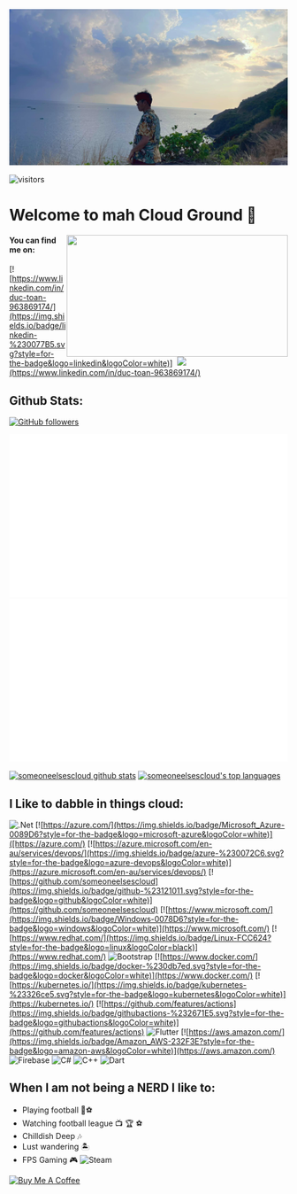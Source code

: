 <img src="IMGs/344547650_612108427499863_8286509013161446974_n.jpg"/>

![visitors](https://vbr.nathanchung.dev/badge?page_id=t1noo7.t1noo7&color=red)
# Welcome to mah Cloud Ground 👋

<img align="right" src="https://media1.giphy.com/media/13HgwGsXF0aiGY/giphy.gif" width="400" height="220" />
<img align='right' src='https://user-images.githubusercontent.com/5713670/87202985-820dcb80-c2b6-11ea-9f56-7ec461c497c3.gif' width='200'>

#### You can find me on:
[![https://www.linkedin.com/in/duc-toan-963869174/](https://img.shields.io/badge/linkedin-%230077B5.svg?style=for-the-badge&logo=linkedin&logoColor=white)](https://www.linkedin.com/in/duc-toan-963869174/)

## Github Stats:
[![GitHub followers](https://img.shields.io/github/followers/t1noo7.svg?style=social&label=Follow&maxAge=2592000)](https://github.com/someoneelsescloud?tab=followers)

![](https://github.com/t1noo7/t1noo7/blob/main/generated/overview.svg)
![](https://github.com/t1noo7/t1noo7/blob/main/generated/languages.svg)

[![someoneelsescloud github stats](https://github-readme-stats.vercel.app/api?username=t1noo7)](https://github.com/t1noo7/github-readme-stats)
[![someoneelsescloud's top languages](https://github-readme-stats.vercel.app/api/top-langs/?username=t1noo7)](https://github.com/t1noo7/github-readme-stats)

## I Like to dabble in things cloud:
![.Net](https://img.shields.io/badge/.NET-5C2D91?style=for-the-badge&logo=.net&logoColor=white)
[![https://azure.com/](https://img.shields.io/badge/Microsoft_Azure-0089D6?style=for-the-badge&logo=microsoft-azure&logoColor=white)]([https://azure.com/)
[![https://azure.microsoft.com/en-au/services/devops/](https://img.shields.io/badge/azure-%230072C6.svg?style=for-the-badge&logo=azure-devops&logoColor=white)](https://azure.microsoft.com/en-au/services/devops/)
[![https://github.com/someoneelsescloud](https://img.shields.io/badge/github-%23121011.svg?style=for-the-badge&logo=github&logoColor=white)](https://github.com/someoneelsescloud)
[![https://www.microsoft.com/](https://img.shields.io/badge/Windows-0078D6?style=for-the-badge&logo=windows&logoColor=white)](https://www.microsoft.com/)
[![https://www.redhat.com/](https://img.shields.io/badge/Linux-FCC624?style=for-the-badge&logo=linux&logoColor=black)](https://www.redhat.com/)
![Bootstrap](https://img.shields.io/badge/bootstrap-%238511FA.svg?style=for-the-badge&logo=bootstrap&logoColor=white)
[![https://www.docker.com/](https://img.shields.io/badge/docker-%230db7ed.svg?style=for-the-badge&logo=docker&logoColor=white)](https://www.docker.com/)
[![https://kubernetes.io/](https://img.shields.io/badge/kubernetes-%23326ce5.svg?style=for-the-badge&logo=kubernetes&logoColor=white)](https://kubernetes.io/)
[![https://github.com/features/actions](https://img.shields.io/badge/githubactions-%232671E5.svg?style=for-the-badge&logo=githubactions&logoColor=white)](https://github.com/features/actions)
![Flutter](https://img.shields.io/badge/Flutter-%2302569B.svg?style=for-the-badge&logo=Flutter&logoColor=white)
[![https://aws.amazon.com/](https://img.shields.io/badge/Amazon_AWS-232F3E?style=for-the-badge&logo=amazon-aws&logoColor=white)](https://aws.amazon.com/)
![Firebase](https://img.shields.io/badge/firebase-%23039BE5.svg?style=for-the-badge&logo=firebase)
![C#](https://img.shields.io/badge/c%23-%23239120.svg?style=for-the-badge&logo=csharp&logoColor=white)
![C++](https://img.shields.io/badge/c++-%2300599C.svg?style=for-the-badge&logo=c%2B%2B&logoColor=white)
![Dart](https://img.shields.io/badge/dart-%230175C2.svg?style=for-the-badge&logo=dart&logoColor=white)

## When I am not being a NERD I like to:
- Playing football 🦵⚽
- Watching football league 📺 🏆 ⚽
- Chilldish Deep 🎶
- Lust wandering 🏝️
- FPS Gaming 🎮 ![Steam](https://img.shields.io/badge/steam-%23000000.svg?style=for-the-badge&logo=steam&logoColor=white)


<a href="https://www.buymeacoffee.com/t1lo.choc0" target="_blank"><img src="https://cdn.buymeacoffee.com/buttons/v2/default-red.png" alt="Buy Me A Coffee" width="150" ></a>
